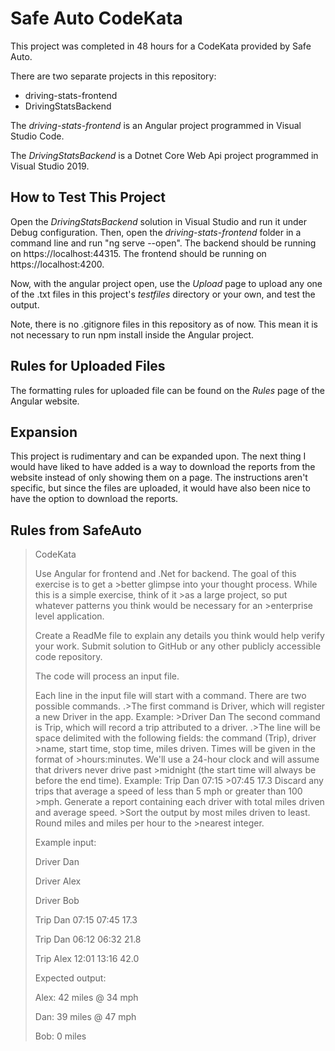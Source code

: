 # Safe Auto CodeKata

This project was completed in 48 hours for a CodeKata provided by Safe Auto.

There are two separate projects in this repository:

* driving-stats-frontend
* DrivingStatsBackend

The *driving-stats-frontend* is an Angular project programmed in Visual Studio Code.

The *DrivingStatsBackend* is a Dotnet Core Web Api project programmed in Visual Studio 2019.

## How to Test This Project

Open the *DrivingStatsBackend* solution in Visual Studio and run it under Debug configuration. Then, open the *driving-stats-frontend* folder in a command line and run "ng serve --open". The backend should be running on https://localhost:44315. The frontend should be running on https://localhost:4200.

Now, with the angular project open, use the *Upload* page to upload any one of the .txt files in this project's *testfiles* directory or your own, and test the output.

Note, there is no .gitignore files in this repository as of now. This mean it is not necessary to run npm install inside the Angular project.

## Rules for Uploaded Files

The formatting rules for uploaded file can be found on the *Rules* page of the Angular website.

## Expansion

This project is rudimentary and can be expanded upon. The next thing I would have liked to have added is a way to download the reports from the website instead of only showing them on a page. The instructions aren't specific, but since the files are uploaded, it would have also been nice to have the option to download the reports.

## Rules from SafeAuto

> CodeKata
>
>Use Angular for frontend and .Net for backend. The goal of this exercise is to get a >better glimpse into your thought process. While this is a simple exercise, think of it >as a large project, so put whatever patterns you think would be necessary for an >enterprise level application.
>
>Create a ReadMe file to explain any details you think would help verify your work.
>Submit solution to GitHub or any other publicly accessible code repository.
>
>The code will process an input file.
>
>Each line in the input file will start with a command. There are two possible commands. .>The first command is Driver, which will register a new Driver in the app. Example: >Driver Dan The second command is Trip, which will record a trip attributed to a driver. .>The line will be space delimited with the following fields: the command (Trip), driver >name, start time, stop time, miles driven. Times will be given in the format of >hours:minutes. We'll use a 24-hour clock and will assume that drivers never drive past >midnight (the start time will always be before the end time). Example: Trip Dan 07:15 >07:45 17.3 Discard any trips that average a speed of less than 5 mph or greater than 100 >mph. Generate a report containing each driver with total miles driven and average speed. >Sort the output by most miles driven to least. Round miles and miles per hour to the >nearest integer.
>
>Example input:
>
>Driver Dan
>
>Driver Alex
>
>Driver Bob
>
>Trip Dan 07:15 07:45 17.3
>
>Trip Dan 06:12 06:32 21.8
>
>Trip Alex 12:01 13:16 42.0
>
>Expected output:
>
>Alex: 42 miles @ 34 mph
>
>Dan: 39 miles @ 47 mph
>
>Bob: 0 miles
